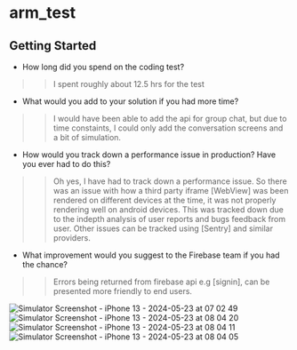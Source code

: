# arm_test

## Getting Started

- How long did you spend on the coding test?
 
>> I spent roughly about 12.5 hrs for the test

- What would you add to your solution if you had more time?

>> I would have been able to add the api for group chat, but due to time constaints, I could only add the conversation screens and a bit of simulation.

- How would you track down a performance issue in production? Have you ever had to do this?

>> Oh yes, I have had to track down a performance issue. So there was an issue with how a third party iframe [WebView] was been rendered on different devices at the time, it was not properly rendering well on android devices. This was tracked down due to the indepth analysis of user reports and bugs feedback from user. Other issues can be tracked using [Sentry] and similar providers.

- What improvement would you suggest to the Firebase team if you had the chance?

>> Errors being returned from firebase api e.g [signin], can be presented more friendly to end users.

![Simulator Screenshot - iPhone 13 - 2024-05-23 at 07 02 49](https://github.com/DauduVictor/arm_t/assets/83707761/3f929f6d-419b-4d4e-a37c-b070e1bfdf80)
![Simulator Screenshot - iPhone 13 - 2024-05-23 at 08 04 20](https://github.com/DauduVictor/arm_t/assets/83707761/1950e4a0-fc71-4c1c-8ad2-56779a194ec7)
![Simulator Screenshot - iPhone 13 - 2024-05-23 at 08 04 11](https://github.com/DauduVictor/arm_t/assets/83707761/8aec92fa-0c22-4a1f-a2bd-6eb1ee970e1e)
![Simulator Screenshot - iPhone 13 - 2024-05-23 at 08 04 05](https://github.com/DauduVictor/arm_t/assets/83707761/aea14cd6-b511-4703-a8eb-483b3892abfa)
